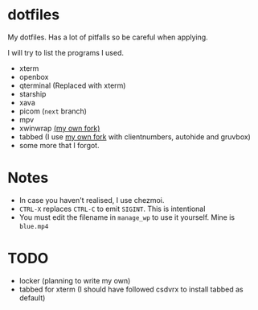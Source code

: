 # dotfiles


My dotfiles. Has a lot of pitfalls so be careful when applying.

I will try to list the programs I used.

- xterm
- openbox
- qterminal (Replaced with xterm)
- starship
- xava
- picom (`next` branch)
- mpv 
- xwinwrap [(my own fork)](https://github.com/takase1121/xwinwrap)
- tabbed (I use [my own fork](https://github.com/takase1121/tabbed) with clientnumbers, autohide and gruvbox)
- some more that I forgot.

# Notes
- In case you haven't realised, I use chezmoi.
- `CTRL-X` replaces `CTRL-C` to emit `SIGINT`. This is intentional
- You must edit the filename in `manage_wp` to use it yourself. Mine is `blue.mp4`

# TODO
- locker (planning to write my own)
- tabbed for xterm (I should have followed csdvrx to install tabbed as default)
